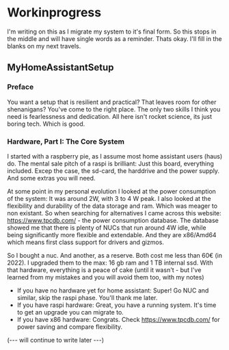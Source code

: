 # Workinprogress
I'm writing on this as I migrate my system to it's final form. So this stops in the middle and will have single words as a reminder. Thats okay. I'll fill in the blanks on my next travels.

## MyHomeAssistantSetup

### Preface
You want a setup that is resilient and practical? That leaves room for other shenanigans? You've come to the right place. The only two skills I think you need is fearlessness and dedication. All here isn't rocket science, its just boring tech. Which is good.

### Hardware, Part I: The Core System

I started with a raspberry pie, as I assume most home assistant users (haus) do. The mental sale pitch of a raspi is brilliant: Just this board, everything included. Excep the case, the sd-card, the harddrive and the power supply. And some extras you will need.

At some point in my personal evolution I looked at the power consumption of the system: It was around 2W, with 3 to 4 W peak. I also looked at the flexibility and durability of the data storage and ram. Which was meager to non existant. So when searching for alternatives I came across this website: https://www.tpcdb.com/ - the power consumption database.
The database showed me that there is plenty of NUCs that run around 4W idle, while being significantly more flexible and extendable. And they are x86/Amd64 which means first class support for drivers and gizmos.

So I bought a nuc. And another, as a reserve. Both cost me less than 60€ (in 2022). I upgraded them to the max: 16 gb ram and 1 TB internal ssd.
With that hardware, everything is a peace of cake (until it wasn't - but I've learned from my mistakes and you will avoid them too, with my notes)

- If you have no hardware yet for home assistant: Super! Go NUC and similar, skip the raspi phase. You'll thank me later.
- If you have raspi hardware: Great, you have a running system. It's time to get an upgrade you can migrate to.
- If you have x86 hardware: Congrats. Check https://www.tpcdb.com/ for power saving and compare flexibility.

(--- will continue to write later ---)
